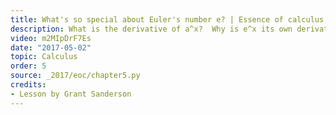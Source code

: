 ```yaml
---
title: What's so special about Euler's number e? | Essence of calculus, chapter 5
description: What is the derivative of a^x?  Why is e^x its own derivative?  This video shows how to think about the rule for differentiating exponential functions.
video: m2MIpDrF7Es
date: "2017-05-02"
topic: Calculus
order: 5
source: _2017/eoc/chapter5.py
credits:
- Lesson by Grant Sanderson
---
```

